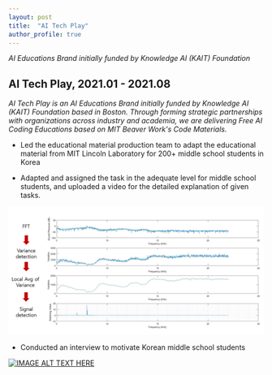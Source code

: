```yaml
---
layout: post
title:  "AI Tech Play"
author_profile: true
---
```


*AI Educations Brand initially funded by Knowledge AI (KAIT) Foundation*

## AI Tech Play, 2021.01 - 2021.08

*AI Tech Play is an AI Educations Brand initially funded by Knowledge AI (KAIT) Foundation based in Boston. Through forming strategic partnerships with organizations across industry and academia, we are delivering Free AI Coding Educations based on MIT Beaver Work's Code Materials.*


-	Led the educational material production team to adapt the educational material from MIT Lincoln Laboratory
for 200+ middle school students in Korea

-	Adapted and assigned the task in the adequate level for middle school students, and uploaded a video for the detailed explanation of given tasks.

<a href = "https://www.youtube.com/watch?v=utCzjtSN9Pk&t=700s"><img src = "/assets/images/xcorps_img.PNG" alt = "Signal detection Scheme"></a>
-	Conducted an interview to motivate Korean middle school students

[![IMAGE ALT TEXT HERE](https://img.youtube.com/vi/_GEfOj7DTHY/0.jpg)](https://www.youtube.com/watch?v=_GEfOj7DTHY)